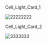 Cell_Light_Card_1

![22222222](https://user-images.githubusercontent.com/73241309/145114229-36b16151-b295-4dd8-b69d-a499838147c9.PNG)

Cell_Light_Card_2

![3333333](https://user-images.githubusercontent.com/73241309/145114473-e9bcaff6-b292-4e1f-8eb7-667ef0bd31ba.PNG)



